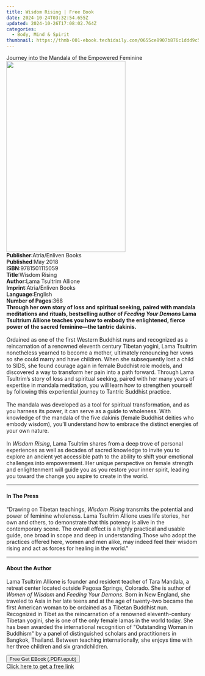 ```yaml
---
title: Wisdom Rising | Free Book
date: 2024-10-24T03:32:54.655Z
updated: 2024-10-26T17:08:02.764Z
categories:
  - Body, Mind & Spirit
thumbnail: https://thmb-001-ebook.techidaily.com/0655ce8907b876c1ddd9c5e47cf2c685ae99d0c328b7d4673e46789a09c72e25.jpg
---
```

<main id="book-container">
  <div class="flex flex-col">
    <div class="book-brief flex-1 py-6 px-4 sm:p-6 md:py-10 md:px-8">
      <!-- brief-->
      <div class="book-brief-main">
        Journey into the Mandala of the Empowered Feminine
      </div>
    </div>
    <div
      class="book-meta-info flex-1 grid gap-4 col-start-1 col-end-3 row-start-1 sm:mb-6 sm:grid-cols-4 lg:gap-6 lg:col-start-2 lg:row-end-6 lg:row-span-6 lg:mb-0"
    >
      <div
        class="book-meta-info-left place-content-center mt-4 p-4 text-sm leading-6 col-start-2 col-span-2 dark:text-slate-400"
      >
        <img
          class="w-full h-500 object-cover rounded-lg sm:h-255 sm:col-span-2 lg:col-span-full"
          src="https://img-001-ebook.techidaily.com/abe05d1d8fac64d4a555941cbe2b100eb5bc48dbd856f3bd3a02180fbe3114b8.jpg"
          alt=""
          width="312"
          height="500"
        />
      </div>
      <div
        class="book-meta-info-right mt-2 col-start-1 row-start-2 col-span-3 self-center"
      >
        <!-- meta data  -->
        <div class="flex flex-col px-4 md:px-8">
          <div class="flex-1">
            <strong>Publisher</strong>:<span class="px-2"
              >Atria/Enliven Books</span
            >
          </div>
          <div class="flex-1">
            <strong>Published</strong>:<span class="px-2">May 2018</span>
          </div>
          <div class="flex-1">
            <strong>ISBN</strong>:<span class="px-2">9781501115059</span>
          </div>
          <div class="flex-1">
            <strong>Title</strong>:<span class="px-2">Wisdom Rising</span>
          </div>
          <div class="flex-1">
            <strong>Author</strong>:<span class="px-2"
              >Lama Tsultrim Allione</span
            >
          </div>
          <div class="flex-1">
            <strong>Imprint</strong>:<span class="px-2"
              >Atria/Enliven Books</span
            >
          </div>
          <div class="flex-1">
            <strong>Language</strong>:<span class="px-2">English</span>
          </div>
          <div class="flex-1">
            <strong>Number of Pages</strong>:<span class="px-2">368</span>
          </div>
        </div>
      </div>
    </div>
    <div class="book-description flex-1 py-6 px-4 sm:p-6 md:py-10 md:px-8">
      <div class="book-description-main">
        <div accordion-content="" id="description">
          <b
            >Through her own story of loss and spiritual seeking, paired with
            mandala meditations and rituals, bestselling author of
            <i>Feeding Your Demons</i> Lama Tsultrium Allione teaches you how to
            embody the enlightened, fierce power of the sacred feminine—the
            tantric dakinis.</b
          ><br /><br />Ordained as one of the first Western Buddhist nuns and
          recognized as a reincarnation of a renowned eleventh century Tibetan
          yogini, Lama Tsultrim nonetheless yearned to become a mother,
          ultimately renouncing her vows so she could marry and have children.
          When she subsequently lost a child to SIDS, she found courage again in
          female Buddhist role models, and discovered a way to transform her
          pain into a path forward. Through Lama Tsultrim’s story of loss and
          spiritual seeking, paired with her many years of expertise in mandala
          meditation, you will learn how to strengthen yourself by following
          this experiential journey to Tantric Buddhist practice.<br />
          <br />The mandala was developed as a tool for spiritual
          transformation, and as you harness its power, it can serve as a guide
          to wholeness. With knowledge of the mandala of the five dakinis
          (female Buddhist deities who embody wisdom), you’ll understand how to
          embrace the distinct energies of your own nature.<br />
          <br />In <i>Wisdom Rising</i>, Lama Tsultrim shares from a deep trove
          of personal experiences as well as decades of sacred knowledge to
          invite you to explore an ancient yet accessible path to the ability to
          shift your emotional challenges into empowerment. Her unique
          perspective on female strength and enlightenment will guide you as you
          restore your inner spirit, leading you toward the change you aspire to
          create in the world.
        </div>
        <div class="accordion-fader"></div>
      </div>
    </div>
    <div class="book-excerpts flex-1 py-6 px-4 sm:p-6 md:py-10 md:px-8">
      <!-- excerpts-->
      <div class="book-excerpts-main">
        <hr />
        <h4 class="placeholder placeholder-heading">
          <span>In The Press</span>
        </h4>
        <p>
          "Drawing on Tibetan teachings,&nbsp;<i>Wisdom Rising</i
          >&nbsp;transmits the potential and power of feminine wholeness. Lama
          Tsultrim Allione uses life stories, her own and others, to demonstrate
          that this potency is alive in the contemporary scene. The overall
          effect is a highly practical and usable guide, one broad in scope and
          deep in understanding.Those who adopt the practices offered here,
          women and men alike, may indeed feel their wisdom rising and act as
          forces for healing in the world."
        </p>
      </div>
    </div>
    <div class="book-about-author flex-1 py-6 px-4 sm:p-6 md:py-10 md:px-8">
      <!-- about author-->
      <div class="book-main-author-main">
        <hr />
        <h4 class="placeholder placeholder-heading">
          <span>About the Author</span>
        </h4>
        <p>
          Lama Tsultrim Allione is founder and resident teacher of Tara Mandala,
          a retreat center located outside Pagosa Springs, Colorado. She is
          author of <i>Women of Wisdom </i>and<i> Feeding Your Demons.</i> Born
          in New England, she traveled to Asia in her late teens and at the age
          of twenty-two became the first American woman to be ordained as a
          Tibetan Buddhist nun. Recognized in Tibet as the reincarnation of a
          renowned eleventh-century Tibetan yogini, she is one of the only
          female lamas in the world today. She has been awarded the
          international recognition of "Outstanding Woman in Buddhism" by a
          panel of distinguished scholars and practitioners in Bangkok,
          Thailand. Between teaching internationally, she enjoys time with her
          three children and six grandchildren.
        </p>
      </div>
    </div>
    <div class="book-free-get flex-1 py-6 px-4 sm:p-6 md:py-10 md:px-8">
      <button
        id="btn-free-get"
        class="bg-blue-500 hover:bg-blue-700 text-white font-bold py-2 px-4 rounded"
      >
        Free Get EBook (.PDF/.epub)
      </button>
      <div id="countdown-display" class="px-2 text-lg mt-2"></div>
      <a
        id="free-link"
        class="hidden bg-blue-500 hover:bg-blue-700 text-white font-bold py-2 px-4 rounded"
        href="https://www.ebooks.com/en-us/book/95931614/wisdom-rising/lama-tsultrim-allione/"
        target="_blank"
        >Click here to get a free link</a
      >
    </div>
    <script>
      let countdownTime = 0;
      let countdownInterval = null;
      document
        .getElementById('btn-free-get')
        .addEventListener('click', startCountdown);
      function startCountdown() {
        countdownTime = new Date().getTime() + 60000 * 3;
        countdownInterval = setInterval(updateCountdown, 1000);
        document.getElementById('btn-free-get').disabled = true;
        document
          .getElementById('btn-free-get')
          .classList.add('bg-gray-500', 'cursor-not-allowed');
      }
      function updateCountdown() {
        let currentTime = new Date().getTime();
        let timeLeft = countdownTime - currentTime;
        let secondsLeft = Math.floor(timeLeft / 1000);
        document.getElementById('countdown-display').innerHTML =
          `Remaining time: ${secondsLeft} seconds.`;
        if (secondsLeft <= 0) {
          clearInterval(countdownInterval);
          document.getElementById('btn-free-get').classList.add('hidden');
          document.getElementById('free-link').classList.remove('hidden');
          document.getElementById('countdown-display').innerHTML = '';
        }
      }
    </script>
  </div>
</main>

<ins class="adsbygoogle"
      style="display:block"
      data-ad-client="ca-pub-7571918770474297"
      data-ad-slot="8358498916"
      data-ad-format="auto"
      data-full-width-responsive="true"></ins>
    